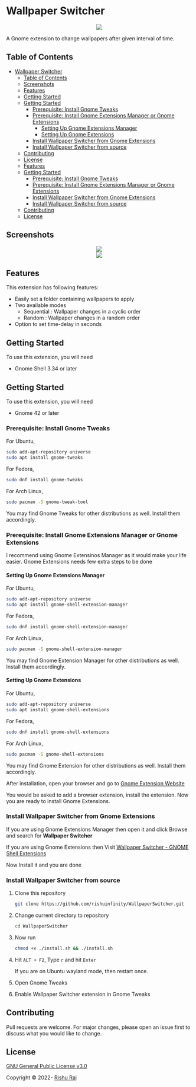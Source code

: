 # Wallpaper Switcher

<p align="center">
  <img src="screenshots/WallpaperSwitcher.png" />
  <br/>
</p>

A Gnome extension to change wallpapers after given interval of time.

## Table of Contents

- [Wallpaper Switcher](#wallpaper-switcher)
  - [Table of Contents](#table-of-contents)
  - [Screenshots](#screenshots)
  - [Features](#features)
  - [Getting Started](#getting-started)
  - [Getting Started](#getting-started-1)
    - [Prerequisite: Install Gnome Tweaks](#prerequisite-install-gnome-tweaks)
    - [Prerequisite: Install Gnome Extensions Manager or Gnome Extensions](#prerequisite-install-gnome-extensions-manager-or-gnome-extensions)
      - [Setting Up Gnome Extensions Manager](#setting-up-gnome-extensions-manager)
      - [Setting Up Gnome Extensions](#setting-up-gnome-extensions)
    - [Install Wallpaper Switcher from Gnome Extensions](#install-wallpaper-switcher-from-gnome-extensions)
    - [Install Wallpaper Switcher from source](#install-wallpaper-switcher-from-source)
  - [Contributing](#contributing)
  - [License](#license)
  <!-- - [Updates](#updates) -->
  - [Features](#features)
  - [Getting Started](#getting-started)
    - [Prerequisite: Install Gnome Tweaks](#prerequisite-install-gnome-tweaks)
    - [Prerequisite: Install Gnome Extensions Manager or Gnome Extensions](#prerequisite-install-gnome-extensions-manager-or-gnome-extensions)
    - [Install Wallpaper Switcher from Gnome Extensions](#install-wallpaper-switcher-from-gnome-extensions)
    - [Install Wallpaper Switcher from source](#install-wallpaper-switcher-from-source)
  - [Contributing](#contributing)
  <!-- - [Thanks to](#thanks-to) -->
  - [License](#license)

## Screenshots
<p align="center">
  <img src="screenshots/2.gif" />
  <br/>
  <img src="screenshots/1.png" />
</p>
<!-- ![Screenshot](screenshots/4.png)
![Screenshot](screenshots/3.png)
![Screenshot](screenshots/2.png)
![Screenshot](screenshots/setting.png) -->

<!-- ## Updates

The new release packs the following new features.

* Added settings for more customization options.
  * You can now choose which side you want your widget to be located.
  * Choose whow much to display 
  * Reset the data used info manually from settings
* Better implemented code. -->

## Features

This extension has following features:

* Easily set a folder containing wallpapers to apply
* Two available modes
  * Sequential : Wallpaper changes in a cyclic order
  * Random : Wallpaper changes in a random order
* Option to set time-delay in seconds

## Getting Started

To use this extension, you will need

- Gnome Shell 3.34 or later

## Getting Started

To use this extension, you will need

- Gnome 42 or later

### Prerequisite: Install Gnome Tweaks

For Ubuntu,

```bash
sudo add-apt-repository universe
sudo apt install gnome-tweaks
```

For Fedora,

```bash
sudo dnf install gnome-tweaks
```

For Arch Linux,

```bash
sudo pacman -S gnome-tweak-tool
```

You may find Gnome Tweaks for other distributions as well. Install them accordingly.

### Prerequisite: Install Gnome Extensions Manager or Gnome Extensions

I recommend using Gnome Extensinos Manager as it would make your life easier. Gnome Extensions needs few extra steps to be done

#### Setting Up Gnome Extensions Manager

For Ubuntu,

```bash
sudo add-apt-repository universe
sudo apt install gnome-shell-extension-manager
```

For Fedora,

```bash
sudo dnf install gnome-shell-extension-manager
```

For Arch Linux,

```bash
sudo pacman -S gnome-shell-extension-manager
```

You may find Gnome Extension Manager for other distributions as well. Install them accordingly.

#### Setting Up Gnome Extensions

For Ubuntu,

```bash
sudo add-apt-repository universe
sudo apt install gnome-shell-extensions
```

For Fedora,

```bash
sudo dnf install gnome-shell-extensions
```

For Arch Linux,

```bash
sudo pacman -S gnome-shell-extensions
```

You may find Gnome Extension for other distributions as well. Install them accordingly.

After installation, open your browser and go to [Gnome Extension Website](https://extensions.gnome.org)

You would be asked to add a browser extension, install the extension. Now you are ready to install Gnome Extensions.


### Install Wallpaper Switcher from Gnome Extensions

If you are using Gnome Extensions Manager then open it and click Browse and search for <b>Wallpaper Switcher</b>

If you are using Gnome Extensions then Visit [Wallpaper Switcher - GNOME Shell Extensions](https://extensions.gnome.org/extension/4585/wallpaper-switcher/)

Now Install it and you are done


### Install Wallpaper Switcher from source

1. Clone this repository

   ```bash
   git clone https://github.com/rishuinfinity/WallpaperSwitcher.git
   ```

2. Change current directory to repository

   ```bash
   cd WallpaperSwitcher
   ```

3. Now run

   ```bash
   chmod +x ./install.sh && ./install.sh
   ```

4. Hit `ALT + F2`, Type `r` and hit `Enter`
   
   If you are on Ubuntu wayland mode, then restart once.

5. Open Gnome Tweaks 

6. Enable Wallpaper Switcher extension in Gnome Tweaks

## Contributing

Pull requests are welcome. For major changes, please open an issue first to discuss what you would like to change.

<!-- ## Thanks to

- This project is modified from [Internet Speed Meter](https://github.com/AlShakib/InternetSpeedMeter) by [Al Shakib](https://alshakib.dev) -->

## License

[GNU General Public License v3.0](LICENSE)

Copyright © 2022- [Rishu Raj](https://github.com/rishuinfinity)
